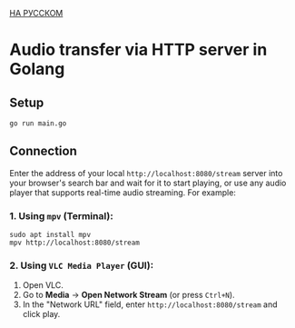 [НА РУССКОМ](https://github.com/dojyaaa-n/HTTP-Golang-Audio-Server/blob/main/README_ru.md)
# Audio transfer via HTTP server in Golang

## Setup
```
go run main.go
```
## Connection
Enter the address of your local `http://localhost:8080/stream` server into your browser's search bar and wait for it to start playing, or use any audio player that supports real-time audio streaming. For example:

### 1. Using `mpv` (Terminal):
```
sudo apt install mpv
mpv http://localhost:8080/stream
```
### 2. Using `VLC Media Player` (GUI):
1. Open VLC.
2. Go to **Media** -> **Open Network Stream** (or press `Ctrl+N`).
3. In the "Network URL" field, enter `http://localhost:8080/stream` and click play.
